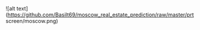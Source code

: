 ![alt text](https://github.com/Basilt69/moscow_real_estate_prediction/raw/master/prt screen/moscow.png)
